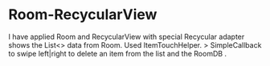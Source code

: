 # Room-RecycularView
I have applied Room and RecycularView with special Recycular adapter shows the List<> data from Room. Used ItemTouchHelper. > SimpleCallback to swipe left|right to delete an item from the list and the RoomDB .

